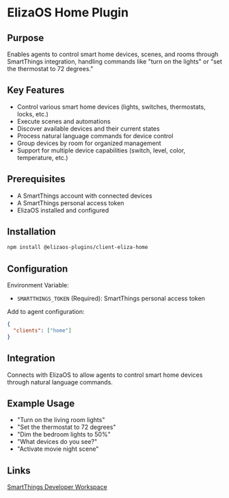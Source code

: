 # ElizaOS Home Plugin

## Purpose
Enables agents to control smart home devices, scenes, and rooms through SmartThings integration, handling commands like "turn on the lights" or "set the thermostat to 72 degrees."

## Key Features
- Control various smart home devices (lights, switches, thermostats, locks, etc.)
- Execute scenes and automations
- Discover available devices and their current states
- Process natural language commands for device control
- Group devices by room for organized management
- Support for multiple device capabilities (switch, level, color, temperature, etc.)

## Prerequisites
- A SmartThings account with connected devices
- A SmartThings personal access token
- ElizaOS installed and configured

## Installation
```bash
npm install @elizaos-plugins/client-eliza-home
```

## Configuration
Environment Variable:
- `SMARTTHINGS_TOKEN` (Required): SmartThings personal access token

Add to agent configuration:
```json
{
  "clients": ["home"]
}
```

## Integration
Connects with ElizaOS to allow agents to control smart home devices through natural language commands.

## Example Usage
- "Turn on the living room lights"
- "Set the thermostat to 72 degrees"
- "Dim the bedroom lights to 50%"
- "What devices do you see?"
- "Activate movie night scene"

## Links
[SmartThings Developer Workspace](https://account.smartthings.com/tokens)
